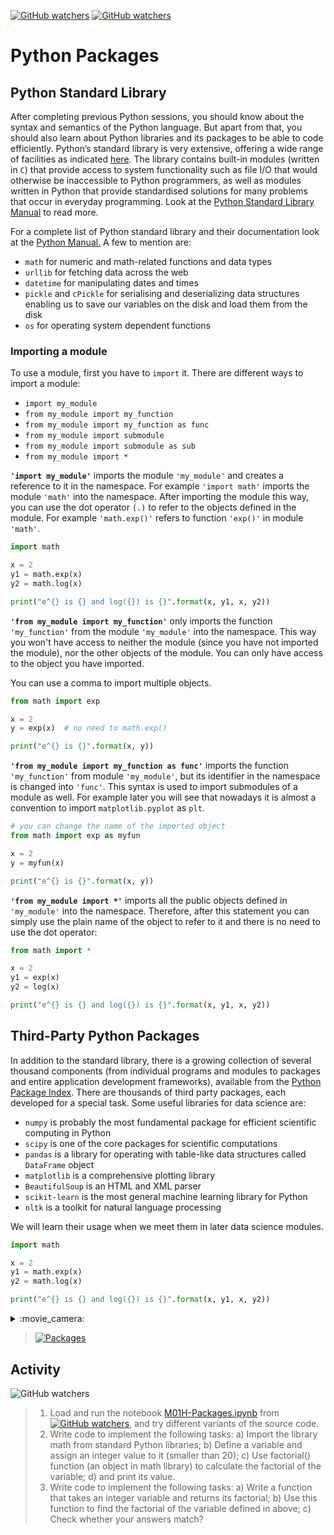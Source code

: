 [![GitHub watchers](https://img.shields.io/badge/tulip--lab-Modern--Data--Science-brightgreen)](../README.md)
[![GitHub watchers](https://img.shields.io/badge/Module-Python-orange)](README.md)


# Python Packages

## Python Standard Library 

After completing previous Python sessions, you should know about the syntax and semantics of the Python language. But apart from that, you should also learn about Python libraries and its packages to be able to code efficiently. Python’s standard library is very extensive, offering a wide range of facilities as indicated [here](https://docs.python.org/3/library/index.html). The library contains built-in modules (written in `C`) that provide access to system functionality such as file I/O that would otherwise be inaccessible to Python programmers, as well as modules written in Python that provide standardised solutions for many problems that occur in everyday programming. Look at the [Python Standard Library Manual](https://docs.python.org/3/library/index.html) to read more.

For a complete list of Python standard library and their documentation look at the [Python Manual.](https://docs.python.org/3/library/) A few to mention are:

* ``math`` for numeric and math-related functions and data types
* ``urllib`` for fetching data across the web
* ``datetime`` for manipulating dates and times
* ``pickle`` and ``cPickle`` for serialising and deserializing data structures enabling us to save our variables on the disk and load them from the disk
* ``os`` for operating system dependent functions

### Importing a module

To use a module, first you have to ``import`` it. There are different ways to import a module:

* `import my_module`
* `from my_module import my_function`
* `from my_module import my_function as func`
* `from my_module import submodule`
* `from my_module import submodule as sub`
* `from my_module import *`

**`'import my_module'`** imports the module `'my_module'` and creates a reference to it in the namespace. For example `'import math'` imports the module `'math'` into the namespace. After importing the module this way, you can use the dot operator `(.)` to refer to the objects defined in the module. For example `'math.exp()'` refers to function `'exp()'` in module `'math'`.

```Python
import math

x = 2
y1 = math.exp(x)
y2 = math.log(x)

print("e^{} is {} and log({}) is {}".format(x, y1, x, y2))
```

**`'from my_module import my_function'`** only imports the function `'my_function'` from the module `'my_module'` into the namespace. This way you won't have access to neither the module (since you have not imported the module), nor the other objects of the module. You can only have access to the object you have imported.

You can use a comma to import multiple objects.

```Python
from math import exp

x = 2
y = exp(x)  # no need to math.exp()

print("e^{} is {}".format(x, y))
```

**`'from my_module import my_function as func'`** imports the function `'my_function'` from module `'my_module'`, but its identifier in the namespace is changed into `'func'`. This syntax is used to import submodules of a module as well. For example later you will see that nowadays it is almost a convention to import `matplotlib.pyplot` as `plt`.

```Python
# you can change the name of the imported object
from math import exp as myfun

x = 2
y = myfun(x)

print("e^{} is {}".format(x, y))
```

**`'from my_module import *'`** imports all the public objects defined in `'my_module'` into the namespace. Therefore, after this statement you can simply use the plain name of the object to refer to it and there is no need to use the dot operator:

```Python
from math import *

x = 2
y1 = exp(x)
y2 = log(x)

print("e^{} is {} and log({}) is {}".format(x, y1, x, y2))
```


## Third-Party Python Packages

In addition to the standard library, there is a growing collection of several thousand components (from individual programs and modules to packages and entire application development frameworks), available from the [Python Package Index](https://pypi.org/). There are thousands of third party packages, each developed for a special task. Some useful libraries for data science are:

* ``numpy`` is probably the most fundamental package for efficient scientific computing in Python
* ``scipy`` is one of the core packages for scientific computations
* ``pandas`` is a library for operating with table-like data structures called `DataFrame` object
* ``matplotlib`` is a comprehensive plotting library
* ``BeautifulSoup`` is an HTML and XML parser
* ``scikit-learn`` is the most general machine learning library for Python
* ``nltk`` is a toolkit for natural language processing

We will learn their usage when we meet them in later data science modules.

```Python
import math

x = 2
y1 = math.exp(x)
y2 = math.log(x)

print("e^{} is {} and log({}) is {}".format(x, y1, x, y2))
```

<details><summary>:movie_camera:</summary>

![Video](https://img.shields.io/badge/tulip--lab-SIT742--ScreenVideo-brightgreen) 
- Packages
- Link as below: 
https://deakin.zoom.us/rec/share/AyrtRY8qPFp3toec7iCjcF_aIZyahkFz3MQWW0xnSkZoc4gI1FwKcjYQtSp6Nv7E.nuYZaqf2AbCJIVun?startTime=1635340648000
</details>

>[![Packages](https://img.youtube.com/vi/oLtJG622-VA/0.jpg)](https://www.youtube.com/watch?v=oLtJG622-VA   "Packages")


## Activity

![GitHub watchers](https://img.shields.io/badge/MDS-Learning--Activity-yellow)
> 1. Load and run the notebook [M01H-Packages.ipynb](https://github.com/tulip-lab/sit742/blob/main/Jupyter/M01-Python/M01H-Packages.ipynb) from [![GitHub watchers](https://img.shields.io/badge/tulip--lab-sit742-brightgreen?style=plastic)](https://github.com/tulip-lab/sit742), and try different variants of the source code.
> 2. Write code to implement the following tasks: a) Import the library math from standard Python libraries; b) Define a variable and assign an integer value to it (smaller than 20); c) Use factorial() function (an object in math library) to calculate the factorial of the variable; d) and print its value.
> 3. Write code to implement the following tasks: a) Write a function that takes an integer variable and returns its factorial; b) Use this function to find the factorial of the variable defined in above; c) Check whether your answers match?




